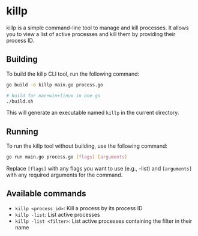 # killp

killp is a simple command-line tool to manage and kill processes. It allows you to view a list of active processes and kill them by providing their process ID.

## Building

To build the killp CLI tool, run the following command:

```sh
go build -o killp main.go process.go

# build for mac+win+linux in one go
./build.sh
```

This will generate an executable named `killp` in the current directory.

## Running

To run the killp tool without building, use the following command:

```sh
go run main.go process.go [flags] [arguments]
```

Replace `[flags]` with any flags you want to use (e.g., -list) and `[arguments]` with any required arguments for the command.

## Available commands

- `killp <process_id>`: Kill a process by its process ID
- `killp -list`: List active processes
- `killp -list <filter>`: List active processes containing the filter in their name
